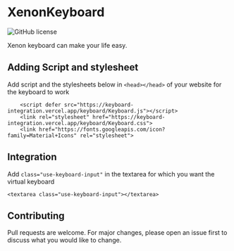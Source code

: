 # XenonKeyboard
![GitHub license](https://img.shields.io/badge/license-MIT-lightgrey)<br>

Xenon keyboard can make your life easy.

## Adding Script and stylesheet
Add script and the stylesheets below in ```<head></head>``` of your website for the keyboard to work

```
    <script defer src="https://keyboard-integration.vercel.app/keyboard/Keyboard.js"></script>
    <link rel="stylesheet" href="https://keyboard-integration.vercel.app/keyboard/Keyboard.css">
    <link href="https://fonts.googleapis.com/icon?family=Material+Icons" rel="stylesheet">
```

## Integration
Add ```class="use-keyboard-input"``` in the textarea for which you want the virtual keyboard

```
<textarea class="use-keyboard-input"></textarea>
```

## Contributing
Pull requests are welcome. For major changes, please open an issue first to discuss what you would like to change.
